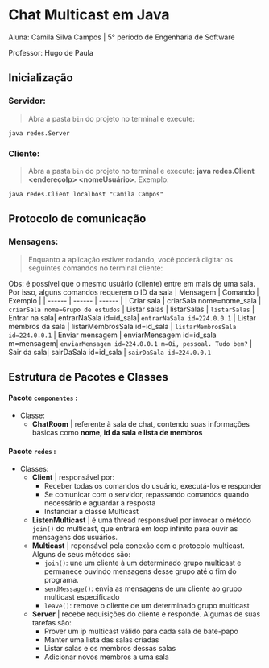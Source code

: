 # Chat Multicast em Java
Aluna: Camila Silva Campos | 5° período de Engenharia de Software

Professor: Hugo de Paula
## Inicialização
### Servidor:
> Abra a pasta `bin` do projeto no terminal e execute: 

    java redes.Server
    
### Cliente:
> Abra a pasta `bin` do projeto no terminal e execute: **java redes.Client <endereçoIp> <nomeUsuário>**. Exemplo:

    java redes.Client localhost "Camila Campos"

## Protocolo de comunicação
### Mensagens:
>Enquanto a aplicação estiver rodando, você poderá digitar os seguintes comandos no terminal cliente: 

Obs: é possível que o mesmo usuário (cliente) entre em mais de uma sala. Por isso, alguns comandos requerem o ID da sala
| Mensagem | Comando | Exemplo |
| ------ | ------ | ------ | 
| Criar sala | criarSala nome=nome_sala | `criarSala nome=Grupo de estudos`
| Listar salas | listarSalas | `listarSalas` 
| Entrar na sala| entrarNaSala id=id_sala| `entrarNaSala id=224.0.0.1` 
| Listar membros da sala | listarMembrosSala id=id_sala | `listarMembrosSala id=224.0.0.1` 
| Enviar mensagem | enviarMensagem id=id_sala m=mensagem| `enviarMensagem id=224.0.0.1 m=Oi, pessoal. Tudo bem?` 
| Sair da sala| sairDaSala id=id_sala | `sairDaSala id=224.0.0.1` 

## Estrutura de Pacotes e Classes
#### Pacote `componentes` :
* Classe:  
    * **ChatRoom** | referente à sala de chat, contendo suas informações básicas como **nome, id da sala e lista de membros** 
#### Pacote `redes` :
* Classes:  
    * **Client** | responsável por:
        * Receber todas os comandos do usuário, executá-los e responder
        * Se comunicar com o servidor, repassando comandos quando necessário e aguardar a resposta
        * Instanciar a classe Multicast
    * **ListenMulticast** | é uma thread responsável por invocar o método `join()` do multicast, que entrará em loop infinito para ouvir as mensagens dos usuários.   
    * **Multicast** | reponsável pela conexão com o protocolo multicast. Alguns de seus métodos são:
        * `join()`: une um cliente à um determinado grupo multicast e permanece ouvindo mensagens desse grupo até o fim do programa.
        * `sendMessage()`: envia as mensagens de um cliente ao grupo multicast especificado
        * `leave()`: remove o cliente de um determinado grupo multicast
    * **Server** | recebe requisições do cliente e responde. Algumas de suas tarefas são:
        * Prover um ip multicast válido para cada sala de bate-papo
        * Manter uma lista das salas criadas
        * Listar salas e os membros dessas salas
        * Adicionar novos membros a uma sala
